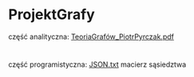 # ProjektGrafy
 część analityczna:
[TeoriaGrafów_PiotrPyrczak.pdf](https://github.com/ppiotrekp/ProjektGrafy/files/6571897/TeoriaGrafow_PiotrPyrczak.pdf)
#
część programistyczna: [JSON.txt](https://github.com/ppiotrekp/ProjektGrafy/files/6572404/JSON.txt)
macierz sąsiedztwa



